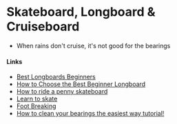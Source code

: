 Skateboard, Longboard & Cruiseboard
===================================

-	When rains don't cruise, it's not good for the bearings

#### Links

-	[Best Longboards Beginners](https://longboardbrand.com/best-longboards-beginners)
-	[How to Choose the Best Beginner Longboard](https://www.youtube.com/watch?v=93Qd0aNAmuw)
-	[How to ride a penny skateboard](https://youtu.be/12-d4Tbs1XU)
-	[Learn to skate](https://www.youtube.com/playlist?list=PL34F060CE1BA3E968)
-	[Foot Breaking](https://www.youtube.com/watch?v=l3EyJPm2E6s)
-	[How to clean your bearings the easiest way tutorial!](https://www.youtube.com/watch?v=ek8I6mok7EY)
